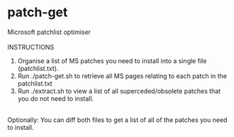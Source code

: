 # patch-get
Microsoft patchlist optimiser<br>
<br>
INSTRUCTIONS<br>
1. Organise a list of MS patches you need to install into a single file (patchlist.txt).<br>
2. Run ./patch-get.sh to retrieve all MS pages relating to each patch in the patchlist.txt<br>
3. Run ./extract.sh to view a list of all superceded/obsolete patches that you do not need to install.<br>
<br>
Optionally: You can diff both files to get a list of all of the patches you need to install.<br>